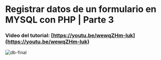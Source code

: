 # Registrar datos de un formulario en MYSQL con PHP | Parte 3
### Video del tutorial: [https://youtu.be/wewqZHm-luk](https://youtu.be/wewqZHm-luk)

![db-final](https://user-images.githubusercontent.com/85034795/181592909-b3ddff29-ff61-47b1-8320-28703d458f14.png)




